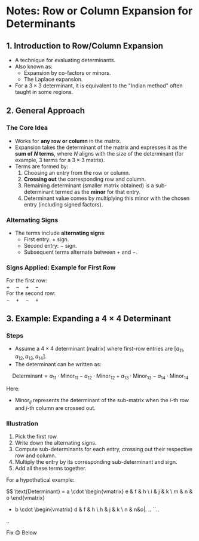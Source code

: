 # Notes: Row or Column Expansion for Determinants

## 1. Introduction to Row/Column Expansion
- A technique for evaluating determinants.
- Also known as:
  - Expansion by co-factors or minors.
  - The Laplace expansion.
- For a $3 \times 3$ determinant, it is equivalent to the "Indian method" often taught in some regions.

## 2. General Approach
### The Core Idea
- Works for **any row or column** in the matrix.
- Expansion takes the determinant of the matrix and expresses it as the **sum of $N$ terms**, where $N$ aligns with the size of the determinant (for example, $3$ terms for a $3 \times 3$ matrix).  
- Terms are formed by:
  1. Choosing an entry from the row or column.
  2. **Crossing out** the corresponding row and column.
  3. Remaining determinant (smaller matrix obtained) is a sub-determinant termed as the **minor** for that entry.
  4. Determinant value comes by multiplying this minor with the chosen entry (including signed factors).

### Alternating Signs
- The terms include **alternating signs**:
  - First entry: $+$ sign.
  - Second entry: $-$ sign.
  - Subsequent terms alternate between $+$ and $-$.

### Signs Applied: Example for First Row
For the first row:  
$+ \quad - \quad + \quad -$  
For the second row:  
$- \quad + \quad - \quad +$

## 3. Example: Expanding a $4 \times 4$ Determinant
### Steps
- Assume a $4 \times 4$ determinant (matrix) where first-row entries are $[a_{11}, a_{12}, a_{13}, a_{14}]$.
- The determinant can be written as:

$$
\text{Determinant} 
= a_{11} \cdot \text{Minor}_{11} - a_{12} \cdot \text{Minor}_{12} + a_{13} \cdot \text{Minor}_{13} - a_{14} \cdot \text{Minor}_{14}
$$

Here:
- $\text{Minor}_{ij}$ represents the determinant of the sub-matrix when the $i$-th row and $j$-th column are crossed out.

### Illustration
1. Pick the first row.
2. Write down the alternating signs.
3. Compute sub-determinants for each entry, crossing out their respective row and column.
4. Multiply the entry by its corresponding sub-determinant and sign.
5. Add all these terms together.

For a hypothetical example:

$$
\text{Determinant}
= a \cdot 
\begin{vmatrix}
e & f & h \\ 
i & j & k \\ 
m & n & o
\end{vmatrix}
- b \cdot 
\begin{vmatrix}
d & f & h \\ 
h & j & k \\ 
n & n&o|.
..
``.. 
 
.. 


Fix 😊 Below